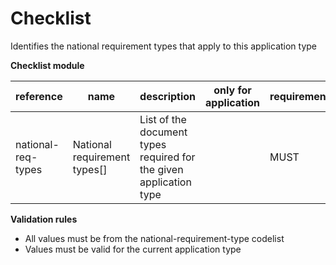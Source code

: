 # Checklist

Identifies the national requirement types that apply to this application type


**Checklist module**

| reference | name | description | only for application | requirement | notes |
| --- | --- | --- | --- | --- | --- |
| national-req-types | National requirement types[] | List of the document types required for the given application type |  | MUST |  |

**Validation rules**

- All values must be from the national-requirement-type codelist
- Values must be valid for the current application type